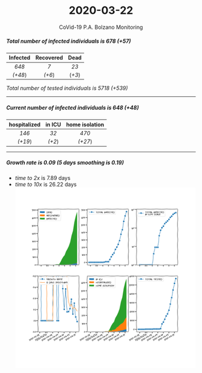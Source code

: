 <div align='center'>

# 2020-03-22
CoVid-19 P.A. Bolzano Monitoring
</div>

##### Total number of infected individuals is 678 (+57)
Infected | Recovered | Dead
:---: | :---: | :---:
*648* | *7* | *23*
*(+48*) | *(+6*) | (*+3*)

*Total number of tested individuals is 5718 (+539)*
***
##### Current number of infected individuals is 648 (+48)
hospitalized | in ICU | home isolation
:---: | :---: | :---:
*146* |*32* |*470*
*(+19*) |*(+2*) |*(+27*)
***
##### Growth rate is 0.09 (5 days smoothing is 0.19)
- *time to 2x* is 7.89 days
- *time to 10x* is 26.22 days
![stats][stats]

[stats]: stats_P.A.Bolzano.png
